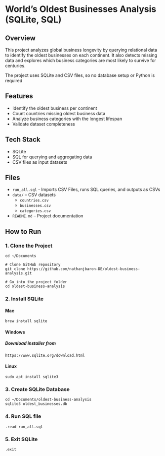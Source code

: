 # World’s Oldest Businesses Analysis (SQLite, SQL)

## Overview
This project analyzes global business longevity by querying relational data to identify the oldest businesses on each continent. It also detects missing data and explores which business categories are most likely to survive for centuries.

The project uses SQLite and CSV files, so no database setup or Python is required

## Features
- Identify the oldest business per continent  
- Count countries missing oldest business data  
- Analyze business categories with the longest lifespan  
- Validate dataset completeness  

## Tech Stack
- SQLite
- SQL for querying and aggregating data  
- CSV files as input datasets  

## Files
- `run_all.sql` - Imports CSV Files, runs SQL queries, and outputs as CSVs
- `data/` – CSV datasets  
  - `countries.csv`  
  - `businesses.csv`  
  - `categories.csv`  
- `README.md` – Project documentation  

## How to Run
### 1. Clone the Project
```
cd ~/Documents
```
```
# Clone GitHub repository
git clone https://github.com/nathanjbaron-DE/oldest-business-analysis.git
```
```
# Go into the project folder
cd oldest-business-analysis
```

### 2. Install SQLite
#### Mac
```
brew install sqlite
```

#### Windows
##### Download installer from 
```
https://www.sqlite.org/download.html
```

#### Linux
```
sudo apt install sqlite3
```

### 3. Create SQLite Database
```
cd ~/Documents/oldest-business-analysis
sqlite3 oldest_businesses.db
```

### 4. Run SQL file
```
.read run_all.sql
```

### 5. Exit SQLite
```
.exit
```

